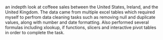 an indepth look at coffeee sales between the United States, Ireland, and the United Kingdom. The data came from multiple excel tables which required myself to perfrom data cleaning tasks such as removing null and duplicate values, along with number and date formatting. Also performed several formulas including xlookup, if functions, slicers and interactive pivot tables in order to complete the task.
